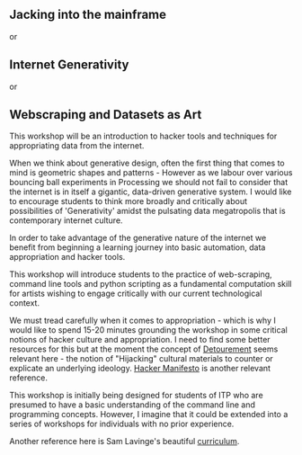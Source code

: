 ## Jacking into the mainframe
or
## Internet Generativity
or
## Webscraping and Datasets as Art


This workshop will be an introduction to hacker tools and techniques for appropriating data from the internet.

When we think about generative design, often the first thing that comes to mind is geometric shapes and patterns - However as we labour over various bouncing ball experiments in Processing we should not fail to consider that the internet is in itself a gigantic, data-driven generative system. I would like to encourage students to think more broadly  and critically about possibilities of 'Generativity' amidst the pulsating data megatropolis that is contemporary internet culture.

In order to take advantage of the generative nature of the internet we benefit from beginning a learning journey into basic automation, data appropriation and hacker tools.

This workshop will introduce students to the practice of web-scraping, command line tools and python scripting as a fundamental computation skill for artists wishing to engage critically with our current technological context.

We must tread carefully when it comes to appropriation  - which is why I would like to spend 15-20 minutes grounding the workshop in some critical notions of hacker culture and appropriation. I need to find some better resources for this but at the moment the concept of [Detourement](https://en.wikipedia.org/wiki/D%C3%A9tournement) seems relevant here - the notion of "Hijacking" cultural materials to counter or explicate an underlying ideology. [Hacker Manifesto](http://www.neme.org/texts/hacker-manifesto) is another relevant reference.

This workshop is initially being designed for students of ITP who are presumed to have a basic understanding of the command line and programming concepts. However, I imagine that it could be extended into a series of workshops for individuals with no prior experience.


Another reference here is Sam Lavinge's beautiful [curriculum](https://github.com/antiboredom/detourning-the-web-2018).
